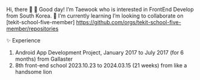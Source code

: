  Hi, there 👋
 👀 Good day! I’m Taewook who is interested in FrontEnd Develop from South Korea. 
 🌱 I’m currently learning 
  I’m looking to collaborate on [tekit-school-five-member]
       https://github.com/orgs/tekit-school-five-member/repositories

✨ Experience
1. Android App Development Project, January 2017 to July 2017 (for 6 months) from Gallaster 
2. 8th front-end school  2023.10.23 to 2024.03.15 (21 weeks) from like a handsome lion


